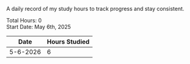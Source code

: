 A daily record of my study hours to track progress and stay consistent.

Total Hours: 0  
Start Date: May 6th, 2025

| **Date** | **Hours Studied** |
| -------- | ----------------- |
| 5-6-2026 | 6                 |



